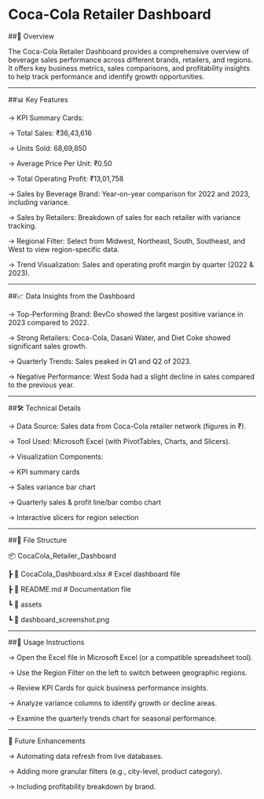 #                                            Coca-Cola Retailer Dashboard





##📌 Overview

The Coca-Cola Retailer Dashboard provides a comprehensive overview of beverage sales performance across different brands, retailers, and regions. It offers key business metrics, sales comparisons, and profitability insights to help track performance and identify growth opportunities.



---



##📊 Key Features

->  KPI Summary Cards:

->  Total Sales: ₹36,43,616

->  Units Sold: 68,69,850

->  Average Price Per Unit: ₹0.50

->  Total Operating Profit: ₹13,01,758

->  Sales by Beverage Brand: Year-on-year comparison for 2022 and 2023, including variance.

->  Sales by Retailers: Breakdown of sales for each retailer with variance tracking.

->  Regional Filter: Select from Midwest, Northeast, South, Southeast, and West to view region-specific data.

->  Trend Visualization: Sales and operating profit margin by quarter (2022 & 2023).



---




##📈 Data Insights from the Dashboard

->  Top-Performing Brand: BevCo showed the largest positive variance in 2023 compared to 2022.

->  Strong Retailers: Coca-Cola, Dasani Water, and Diet Coke showed significant sales growth.

->  Quarterly Trends: Sales peaked in Q1 and Q2 of 2023.

->  Negative Performance: West Soda had a slight decline in sales compared to the previous year.




---




##🛠 Technical Details

->  Data Source: Sales data from Coca-Cola retailer network (figures in ₹).

->  Tool Used: Microsoft Excel (with PivotTables, Charts, and Slicers).

->  Visualization Components:

->  KPI summary cards

->  Sales variance bar chart

->  Quarterly sales & profit line/bar combo chart

->  Interactive slicers for region selection




---



##📂 File Structure

📦 CocaCola_Retailer_Dashboard

 ┣ 📜 CocaCola_Dashboard.xlsx    # Excel dashboard file
 
 ┣ 📜 README.md                  # Documentation file
 
 ┗ 📂 assets
 
 ┗ 📜 dashboard_screenshot.png




---





##🚀 Usage Instructions

->  Open the Excel file in Microsoft Excel (or a compatible spreadsheet tool).

->  Use the Region Filter on the left to switch between geographic regions.

->  Review KPI Cards for quick business performance insights.

->  Analyze variance columns to identify growth or decline areas.

->  Examine the quarterly trends chart for seasonal performance.




---




📌 Future Enhancements

->  Automating data refresh from live databases.

->  Adding more granular filters (e.g., city-level, product category).

->  Including profitability breakdown by brand.
